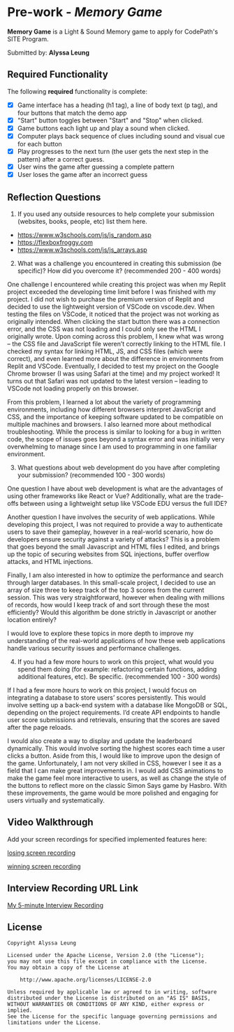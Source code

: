 # Pre-work - *Memory Game*

**Memory Game** is a Light & Sound Memory game to apply for CodePath's SITE Program. 

Submitted by: **Alyssa Leung**


## Required Functionality

The following **required** functionality is complete:

* [x] Game interface has a heading (h1 tag), a line of body text (p tag), and four buttons that match the demo app
* [x] "Start" button toggles between "Start" and "Stop" when clicked. 
* [x] Game buttons each light up and play a sound when clicked. 
* [x] Computer plays back sequence of clues including sound and visual cue for each button
* [x] Play progresses to the next turn (the user gets the next step in the pattern) after a correct guess. 
* [x] User wins the game after guessing a complete pattern
* [x] User loses the game after an incorrect guess

## Reflection Questions
1. If you used any outside resources to help complete your submission (websites, books, people, etc) list them here. 
- https://www.w3schools.com/js/js_random.asp
- https://flexboxfroggy.com
- https://www.w3schools.com/js/js_arrays.asp

2. What was a challenge you encountered in creating this submission (be specific)? How did you overcome it? (recommended 200 - 400 words) 

One challenge I encountered while creating this project was when my Replit project exceeded the developing time limit before I was finished with my project. I did not wish to purchase the premium version of Replit and decided to use the lightweight version of VSCode on vscode.dev. When testing the files on VSCode, it noticed that the project was not working as originally intended. When clicking the start button there was a connection error, and the CSS was not loading and I could only see the HTML I originally wrote. Upon coming across this problem, I knew what was wrong – the CSS file and JavaScript file weren’t correctly linking to the HTML file. I checked my syntax for linking HTML, JS, and CSS files (which were correct), and even learned more about the difference in environments from Replit and VSCode. Eventually, I decided to test my project on the Google Chrome browser (I was using Safari at the time) and my project worked! It turns out that Safari was not updated to the latest version – leading to VSCode not loading properly on this browser. 

From this problem, I learned a lot about the variety of programming environments, including how different browsers interpret JavaScript and CSS, and the importance of keeping software updated to be compatible on multiple machines and browsers. I also learned more about methodical troubleshooting. While the process is similar to looking for a bug in written code, the scope of issues goes beyond a syntax error and was initially very overwhelming to manage since I am used to programming in one familiar environment. 


3. What questions about web development do you have after completing your submission? (recommended 100 - 300 words) 

One question I have about web development is what are the advantages of using other frameworks like React or Vue? Additionally, what are the trade-offs between using a lightweight setup like VSCode EDU versus the full IDE?

Another question I have involves the security of web applications. While developing this project, I was not required to provide a way to authenticate users to save their gameplay, however in a real-world scenario, how do developers ensure security against a variety of attacks? This is a problem that goes beyond the small Javascript and HTML files I edited, and brings up the topic of securing websites from SQL injections, buffer overflow attacks, and HTML injections.

Finally, I am also interested in how to optimize the performance and search through larger databases. In this small-scale project, I decided to use an array of size three to keep track of the top 3 scores from the current session. This was very straightforward, however when dealing with millions of records, how would I keep track of and sort through these the most efficiently? Would this algorithm be done strictly in Javascript or another location entirely?

I would love to explore these topics in more depth to improve my understanding of the real-world applications of how these web applications handle various security issues and performance challenges.


4. If you had a few more hours to work on this project, what would you spend them doing (for example: refactoring certain functions, adding additional features, etc). Be specific. (recommended 100 - 300 words) 

If I had a few more hours to work on this project, I would focus on integrating a database to store users’ scores persistently. This would involve setting up a back-end system with a database like MongoDB or SQL, depending on the project requirements. I’d create API endpoints to handle user score submissions and retrievals, ensuring that the scores are saved after the page reloads. 

I would also create a way to display and update the leaderboard dynamically. This would involve sorting the highest scores each time a user clicks a button. Aside from this, I would like to improve upon the design of the game. Unfortunately, I am not very skilled in CSS, however I see it as a field that I can make great improvements in. I would add CSS animations to make the game feel more interactive to users, as well as change the style of the buttons to reflect more on the classic Simon Says game by Hasbro.
With these improvements, the game would be more polished and engaging for users virtually and systematically.


## Video Walkthrough 

Add your screen recordings for specified implemented features here:

[losing screen recording](https://www.loom.com/share/f1496bca22c149e4a9505c376e05e682?sid=23a101df-1646-477d-9149-ad71c99b714a)

[winning screen recording](https://www.loom.com/share/f61cf43dee444e6eb88b7a336efb9cfb?sid=5378fced-51b4-4a29-ac79-85538bddc972)

## Interview Recording URL Link

[My 5-minute Interview Recording](https://www.loom.com/share/0875348af6a6439380ce1c3fb185713c?sid=04769219-1e2b-4496-89ed-c1785521a5c3)


## License

    Copyright Alyssa Leung

    Licensed under the Apache License, Version 2.0 (the "License");
    you may not use this file except in compliance with the License.
    You may obtain a copy of the License at

        http://www.apache.org/licenses/LICENSE-2.0

    Unless required by applicable law or agreed to in writing, software
    distributed under the License is distributed on an "AS IS" BASIS,
    WITHOUT WARRANTIES OR CONDITIONS OF ANY KIND, either express or implied.
    See the License for the specific language governing permissions and
    limitations under the License.
